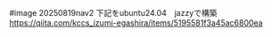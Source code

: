 #image 20250819nav2
下記をubuntu24.04　jazzyで構築
https://qiita.com/kccs_izumi-egashira/items/5195581f3a45ac6800ea
